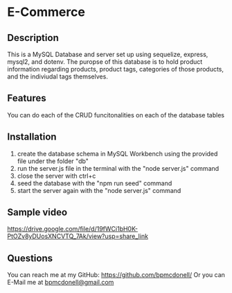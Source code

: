 # E-Commerce

## Description
This is a MySQL Database and server set up using sequelize, express, mysql2, and dotenv. The puropse of this database is to hold product information regarding products, product tags, categories of those products, and the indiviudal tags themselves. 

## Features
You can do each of the CRUD funcitonalities on each of the database tables

## Installation
1. create the database schema in MySQL Workbench using the provided file under the folder "db"
2. run the server.js file in the terminal with the "node server.js" command
3. close the server with ctrl+c 
4. seed the database with the "npm run seed" command
5. start the server again with the "node server.js" command 

## Sample video
https://drive.google.com/file/d/19fWCi1bH0K-PtOZv8yDUosXNCVTQ_7Ak/view?usp=share_link

## Questions
You can reach me at my GitHub: https://github.com/bpmcdonell/ 
Or you can E-Mail me at bpmcdonell@gmail.com

